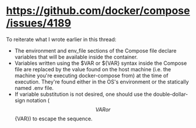 # https://github.com/docker/compose/issues/4189
To reiterate what I wrote earlier in this thread:

* The environment and env_file sections of the Compose file declare variables that will be available inside the container.
* Variables written using the $VAR or ${VAR} syntax inside the Compose file are replaced by the value found on the host machine (i.e. the machine you're executing docker-compose from) at the time of execution. They're found either in the OS's environment or the statically named .env file.
* If variable substitution is not desired, one should use the double-dollar-sign notation ($$VAR or $${VAR}) to escape the sequence.
